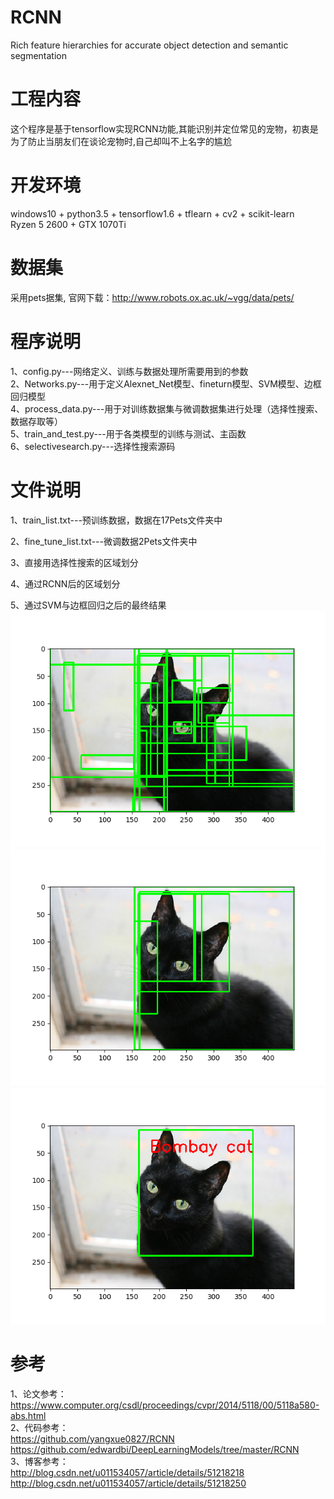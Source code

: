 # RCNN 
Rich feature hierarchies for accurate object detection and semantic segmentation   

# 工程内容
这个程序是基于tensorflow实现RCNN功能,其能识别并定位常见的宠物，初衷是为了防止当朋友们在谈论宠物时,自己却叫不上名字的尴尬  

# 开发环境  
windows10 + python3.5 + tensorflow1.6 + tflearn + cv2 + scikit-learn   
Ryzen 5 2600 + GTX 1070Ti   

# 数据集
采用pets据集, 官网下载：http://www.robots.ox.ac.uk/~vgg/data/pets/ 

# 程序说明   
1、config.py---网络定义、训练与数据处理所需要用到的参数      
2、Networks.py---用于定义Alexnet_Net模型、fineturn模型、SVM模型、边框回归模型   
4、process_data.py---用于对训练数据集与微调数据集进行处理（选择性搜索、数据存取等）    
5、train_and_test.py---用于各类模型的训练与测试、主函数     
6、selectivesearch.py---选择性搜索源码       


# 文件说明   
1、train_list.txt---预训练数据，数据在17Pets文件夹中

2、fine_tune_list.txt---微调数据2Pets文件夹中

3、直接用选择性搜索的区域划分　　  

4、通过RCNN后的区域划分

5、通过SVM与边框回归之后的最终结果
![selectivesearch_1](https://github.com/king1srookie/rcnn/raw/master/result/1.PNG)
![RCNN_1](https://github.com/king1srookie/rcnn/raw/master/result/2.PNG)　　　
![RCNN_2](https://github.com/king1srookie/rcnn/raw/master/result/3.PNG)
                        



# 参考   
1、论文参考：        
   https://www.computer.org/csdl/proceedings/cvpr/2014/5118/00/5118a580-abs.html          
2、代码参考：     
   https://github.com/yangxue0827/RCNN     
   https://github.com/edwardbi/DeepLearningModels/tree/master/RCNN          
3、博客参考：       
   http://blog.csdn.net/u011534057/article/details/51218218        
   http://blog.csdn.net/u011534057/article/details/51218250        
  
